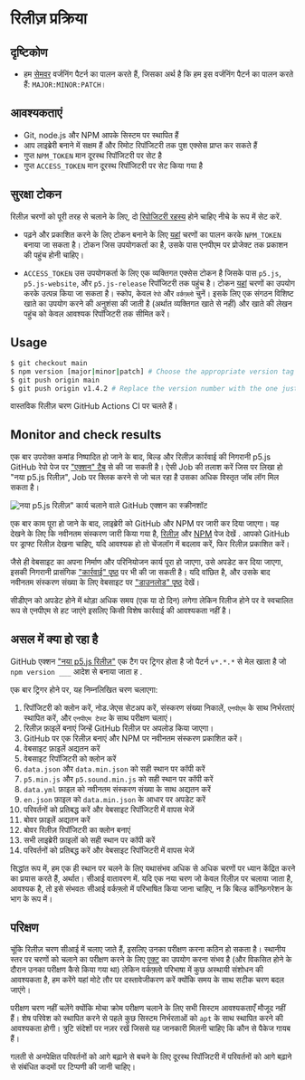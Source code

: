 #  रिलीज़ प्रक्रिया

## दृष्टिकोण
* हम [सेमवर](https://semver.org/) वर्जनिंग पैटर्न का पालन करते हैं, जिसका अर्थ है कि हम इस वर्जनिंग पैटर्न का पालन करते हैं: `MAJOR:MINOR:PATCH`।

## आवश्यकताएं
* Git, node.js और NPM आपके सिस्टम पर स्थापित हैं
* आप लाइब्रेरी बनाने में सक्षम हैं और रिमोट रिपॉजिटरी तक पुश एक्सेस प्राप्त कर सकते हैं
* गुप्त `NPM_TOKEN` मान दूरस्थ रिपॉजिटरी पर सेट है
* गुप्त `ACCESS_TOKEN` मान दूरस्थ रिपॉजिटरी पर सेट किया गया है

## सुरक्षा टोकन
रिलीज़ चरणों को पूरी तरह से चलाने के लिए, दो [रिपोजिटरी रहस्य](https://docs.github.com/en/actions/security-guides/encrypted-secrets#creating-encrypted-secrets-for-a-repository) होने चाहिए नीचे के रूप में सेट करें.

* पढ़ने और प्रकाशित करने के लिए टोकन बनाने के लिए [यहां](https://docs.npmjs.com/creating-and-viewing-access-tokens) चरणों का पालन करके `NPM_TOKEN` बनाया जा सकता है। टोकन जिस उपयोगकर्ता का है, उसके पास एनपीएम पर प्रोजेक्ट तक प्रकाशन की पहुंच होनी चाहिए।

* `ACCESS_TOKEN` उस उपयोगकर्ता के लिए एक व्यक्तिगत एक्सेस टोकन है जिसके पास `p5.js`, `p5.js-website`, और `p5.js-release` रिपॉजिटरी तक पहुंच है। टोकन [यहां](https://docs.github.com/en/authentication/keeping-your-account-and-data-secure/creating-a-personal-access-token) चरणों का उपयोग करके उत्पन्न किया जा सकता है। स्कोप, केवल `रेपो` और `वर्कफ़्लो` चुनें। इसके लिए एक संगठन विशिष्ट खाते का उपयोग करने की अनुशंसा की जाती है (अर्थात व्यक्तिगत खाते से नहीं) और खाते की लेखन पहुंच को केवल आवश्यक रिपॉजिटरी तक सीमित करें।

## Usage
```sh
$ git checkout main
$ npm version [major|minor|patch] # Choose the appropriate version tag
$ git push origin main
$ git push origin v1.4.2 # Replace the version number with the one just created above
```
वास्तविक रिलीज़ चरण GitHub Actions CI पर चलते हैं।

## Monitor and check results
एक बार उपरोक्त कमांड निष्पादित हो जाने के बाद, बिल्ड और रिलीज़ कार्रवाई की निगरानी p5.js GitHub रेपो पेज पर ["एक्शन" टैब](https://github.com/processing/p5.js/actions) से की जा सकती है। ऐसी Job की तलाश करें जिस पर लिखा हो "नया p5.js रिलीज़", Job पर क्लिक करने से जो चल रहा है उसका अधिक विस्तृत जॉब लॉग मिल सकता है।

![नया p5.js रिलीज़" कार्य चलाने वाले GitHub एक्शन का स्क्रीनशॉट](images/release-action.png)

एक बार काम पूरा हो जाने के बाद, लाइब्रेरी को GitHub और NPM पर जारी कर दिया जाएगा। यह देखने के लिए कि नवीनतम संस्करण जारी किया गया है, [रिलीज़](https://github.com/processing/p5.js/releases) और [NPM](https://www.npmjs.com/package/p5) पेज देखें . आपको GitHub पर ड्राफ्ट रिलीज़ देखना चाहिए, यदि आवश्यक हो तो चेंजलॉग में बदलाव करें, फिर रिलीज़ प्रकाशित करें।

जैसे ही वेबसाइट का अपना निर्माण और परिनियोजन कार्य पूरा हो जाएगा, उसे अपडेट कर दिया जाएगा, इसकी निगरानी प्रासंगिक ["कार्रवाई" पृष्ठ](https://github.com/processing/p5.js-website/actions) पर भी की जा सकती है। यदि वांछित है, और उसके बाद नवीनतम संस्करण संख्या के लिए वेबसाइट पर ["डाउनलोड" पृष्ठ](https://p5js.org/download/) देखें।

सीडीएन को अपडेट होने में थोड़ा अधिक समय (एक या दो दिन) लगेगा लेकिन रिलीज होने पर वे स्वचालित रूप से एनपीएम से हट जाएंगे इसलिए किसी विशेष कार्रवाई की आवश्यकता नहीं है।


## असल में क्या हो रहा है
GitHub एक्शन ["नया p5.js रिलीज़"](../.github/workflows/release.yml) एक टैग पर ट्रिगर होता है जो पैटर्न `v*.*.*` से मेल खाता है जो `npm version ___` आदेश से बनाया जाता ह .


एक बार ट्रिगर होने पर, यह निम्नलिखित चरण चलाएगा:
1. रिपॉजिटरी को क्लोन करें, नोड.जेएस सेटअप करें, संस्करण संख्या निकालें, `एनपीएम` के साथ निर्भरताएं स्थापित करें, और `एनपीएम टेस्ट` के साथ परीक्षण चलाएं।
2. रिलीज़ फ़ाइलें बनाएं जिन्हें GitHub रिलीज़ पर अपलोड किया जाएगा।
3. GitHub पर एक रिलीज़ बनाएं और NPM पर नवीनतम संस्करण प्रकाशित करें।
4. वेबसाइट फ़ाइलें अद्यतन करें
1. वेबसाइट रिपॉजिटरी को क्लोन करें
2. `data.json` और `data.min.json` को सही स्थान पर कॉपी करें
3. `p5.min.js` और `p5.sound.min.js` को सही स्थान पर कॉपी करें
4. `data.yml` फ़ाइल को नवीनतम संस्करण संख्या के साथ अद्यतन करें
5. `en.json` फ़ाइल को `data.min.json` के आधार पर अपडेट करें
6. परिवर्तनों को प्रतिबद्ध करें और वेबसाइट रिपॉजिटरी में वापस भेजें
5. बोवर फ़ाइलें अद्यतन करें
1. बोवर रिलीज़ रिपॉजिटरी का क्लोन बनाएं
2. सभी लाइब्रेरी फ़ाइलों को सही स्थान पर कॉपी करें
3. परिवर्तनों को प्रतिबद्ध करें और वेबसाइट रिपॉजिटरी में वापस भेजें

सिद्धांत रूप में, हम एक ही स्थान पर चलने के लिए यथासंभव अधिक से अधिक चरणों पर ध्यान केंद्रित करने का प्रयास करते हैं, अर्थात। सीआई वातावरण में. यदि एक नया चरण जो केवल रिलीज़ पर चलाया जाता है, आवश्यक है, तो इसे संभवतः सीआई वर्कफ़्लो में परिभाषित किया जाना चाहिए, न कि बिल्ड कॉन्फ़िगरेशन के भाग के रूप में।

## परिक्षण
चूंकि रिलीज़ चरण सीआई में चलाए जाते हैं, इसलिए उनका परीक्षण करना कठिन हो सकता है। स्थानीय स्तर पर चरणों को चलाने का परीक्षण करने के लिए [एक्ट](https://github.com/nektos/act) का उपयोग करना संभव है (और विकसित होने के दौरान उनका परीक्षण कैसे किया गया था) लेकिन वर्कफ़्लो परिभाषा में कुछ अस्थायी संशोधन की आवश्यकता है, हम करेंगे यहां मोटे तौर पर दस्तावेजीकरण करें क्योंकि समय के साथ सटीक चरण बदल जाएंगे।

परीक्षण चरण नहीं चलेंगे क्योंकि मोचा क्रोम परीक्षण चलाने के लिए सभी सिस्टम आवश्यकताएँ मौजूद नहीं हैं। शेष परिवेश को स्थापित करने से पहले कुछ सिस्टम निर्भरताओं को `apt` के साथ स्थापित करने की आवश्यकता होगी। त्रुटि संदेशों पर नज़र रखें जिससे यह जानकारी मिलनी चाहिए कि कौन से पैकेज गायब हैं।

गलती से अनपेक्षित परिवर्तनों को आगे बढ़ाने से बचने के लिए दूरस्थ रिपॉजिटरी में परिवर्तनों को आगे बढ़ाने से संबंधित कदमों पर टिप्पणी की जानी चाहिए।